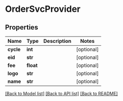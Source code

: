 # OrderSvcProvider

## Properties
Name | Type | Description | Notes
------------ | ------------- | ------------- | -------------
**cycle** | **int** |  | [optional] 
**eid** | **str** |  | [optional] 
**fee** | **float** |  | [optional] 
**logo** | **str** |  | [optional] 
**name** | **str** |  | [optional] 

[[Back to Model list]](../README.md#documentation-for-models) [[Back to API list]](../README.md#documentation-for-api-endpoints) [[Back to README]](../README.md)


